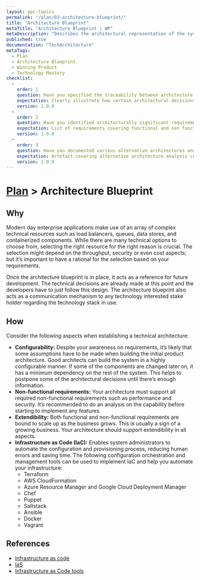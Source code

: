 ```yaml
---
layout: ppc-topics 
permalink: "/plan/03-architecture-blueprint/"
title: "Architecture Blueprint"
metaTitle: "Architecture Blueprint | WP"
metaDescription: "Describes the architectural representation of the system's components. At the inception implement a feature vertical and the setup of the required infrastructure to act as a guideline for further development."
published: true
documentation: "TechArchitecture"
metaTags:
  - Plan
  - Architecture Blueprint
  - Winning Product
  - Technology Mastery
checklist: 
  -
    order: 1
    question: Have you specified the traceability between architecture blueprint and requirements ?
    expectation: Clearly illustrate how certain architectural decisions have been taken to address each product requirement. An architecture decision log should be available to understand how assumptions and validation has taken place over a period of time.
    version: 1.0.0
  -
    order: 2
    question: Have you identified architecturally significant requirements? 
    expectation: List of requirements covering functional and non functional which has a direct impact for product architecture
    version: 1.0.0
  -
    order: 3
    question: Have you documented various alternative architectures and tradeoff analysis before focusing on a specific architecture?
    expectation: Artefact covering alternative architecture analysis covering aspects of typical quality attributes of the product
    version: 1.0.0
---
```

# [Plan](../) > Architecture Blueprint

## Why

Modern day enterprise applications make use of an array of complex technical resources such as load balancers, queues, data stores, and containerized components. While there are many technical options to choose from, selecting the right resource for the right reason is crucial. The selection might depend on the throughput, security or even cost aspects; but it’s important to have a rational for the selection based on your requirements.

Once the architecture blueprint is in place, it acts as a reference for future development. The technical decisions are already made at this point and the developers have to just follow this design. The architecture blueprint also acts as a communication mechanism to any technology interested stake holder regarding the technology stack in use.

## How

Consider the following aspects when establishing a technical architecture:

- **Configurability:** Despite your awareness on requirements, it’s likely that some assumptions have to be made when building the initial product architecture. Good architects can build the system in a highly configurable manner. If some of the components are changed later on, it has a minimum dependency on the rest of the system. This helps to postpone some of the architectural decisions until there’s enough information.
- **Non-functional requirements:** Your architecture must support all required non-functional requirements such as performance and security. It’s recommended to do an analysis on the capability before starting to implement any features.
- **Extendibility:** Both functional and non-functional requirements are bound to scale up as the business grows. This is usually a sign of a growing business. Your architecture should support extendibility in all aspects.
- **Infrastructure as Code (IaC):** Enables system administrators to automate the configuration and provisioning process, reducing human errors and saving time. The following configuration orchestration and management tools can be used to implement IaC and help you automate your infrastructure:
  - Terraform
  - AWS CloudFormation
  - Azure Resource Manager and Google Cloud Deployment Manager
  - Chef
  - Puppet
  - Saltstack
  - Ansible
  - Docker
  - Vagrant

## References

- [Infrastructure as code](https://en.wikipedia.org/wiki/Infrastructure_as_code)
- [IaS](https://www.plutora.com/blog/infrastructure-as-code)
- [Infrastructure as Code tools](https://www.thorntech.com/2018/04/15-infrastructure-as-code-tools/)
